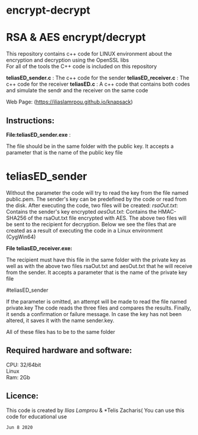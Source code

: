 # encrypt-decrypt

# RSA & AES encrypt/decrypt


This repository contains c++ code for LINUX environment about the encryption and decryption using the OpenSSL libs <br/>
For all of the tools the C++ code is included on this repository<br/>


**teliasED_sender.c** : The c++ code for the sender
**teliasED_receiver.c** : The c++ code for the receiver
**teliasED.c** : A c++ code that contains both codes and simulate the sendr and the receiver on the same code

Web Page: (https://iliaslamrpou.github.io/knapsack)

## Instructions:

**File:teliasED_sender.exe** :

The file should be in the same folder with the public key.
It accepts a parameter that is the name of the public key file
#	teliasED_sender <publicKeyFilename>
Without the parameter the code will try to read the key from the file named public.pem.
The sender's key can be predefined by the code or read from the disk.
After executing the code, two files will be created:
*rsaOut.txt*: Contains the sender's key encrypted
*aesOut.txt*: Contains the HMAC-SHA256 of the rsaOut.txt file encrypted with AES.
The above two files will be sent to the recipient for decryption.
Below we see the files that are created as a result of executing the code in a Linux environment (CygWin64)

**File teliasED_receiver.exe:**

The recipient must have this file in the same folder with the private key as well as with the above two files rsaOut.txt and aesOut.txt that he will receive from the sender.
It accepts a parameter that is the name of the private key file

#teliasED_sender <publicKeyFilename>

If the parameter is omitted, an attempt will be made to read the file named private.key
The code reads the three files and compares the results.
Finally, it sends a confirmation or failure message.
In case the key has not been altered, it saves it with the name sender.key.

All of these files has to be to the same folder<br/>


## Required hardware and software:
CPU: 32/64bit<br/>
Linux<br/>
Ram: 2Gb<br/>

## Licence: 
This code is created by *Ilias Lamprou* & *Telis Zacharis(
You can use this code for educational use<br/>


`Jun 8 2020`
